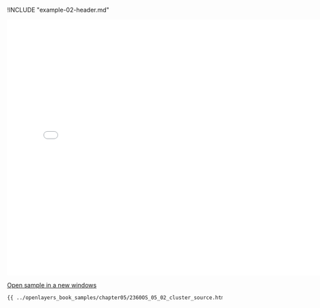 
!INCLUDE "example-02-header.md"

<iframe src="../openlayers_book_samples/chapter05/2360OS_05_02_cluster_source.html" width="770" height="600" frameBorder="0" seamless="seamless">
</iframe>

<a href="../openlayers_book_samples/chapter05/2360OS_05_02_cluster_source.html" target="_blank">Open sample in a new windows</a>

```html
{{ ../openlayers_book_samples/chapter05/2360OS_05_02_cluster_source.html }}
```
